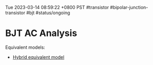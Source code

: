 Tue 2023-03-14 08:59:22 +0800 PST
#transistor #bipolar-junction-transistor #bjt
#status/ongoing

# BJT AC Analysis

Equivalent models:

* [Hybrid equivalent model](a5f6e0b4.md)
